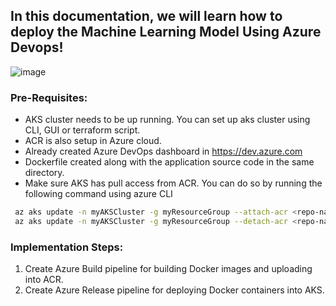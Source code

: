 ## In this documentation, we will learn how to deploy the Machine Learning Model Using Azure Devops!

![image](https://user-images.githubusercontent.com/92631457/204377265-80be9fff-184f-47e4-94f9-caa036d611c3.png)



### Pre-Requisites:

 - AKS cluster needs to be up running. You can set up aks cluster using CLI, GUI or terraform script.
 - ACR is also setup in Azure cloud.
 - Already created Azure DevOps dashboard in https://dev.azure.com
 - Dockerfile created along with the application source code in the same directory.
 - Make sure AKS has pull access from ACR. You can do so by running the following command using azure CLI
```sh
 az aks update -n myAKSCluster -g myResourceGroup --attach-acr <repo-name>
 az aks update -n myAKSCluster -g myResourceGroup --detach-acr <repo-name>
```

### Implementation Steps:
  1. Create Azure Build pipeline for building Docker images and uploading into ACR.
  2. Create Azure Release pipeline for deploying Docker containers into AKS.
